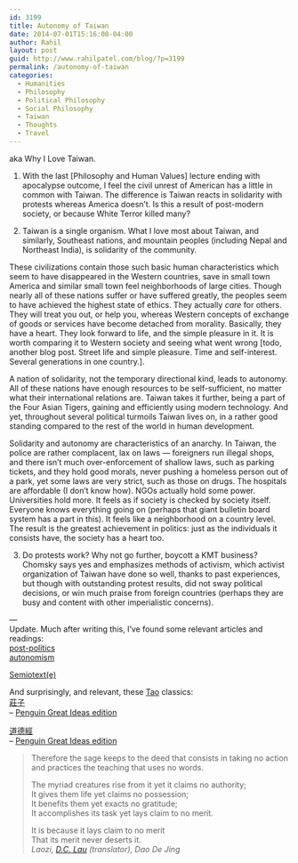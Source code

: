 ```yaml
---
id: 3199
title: Autonomy of Taiwan
date: 2014-07-01T15:16:08-04:00
author: Rahil
layout: post
guid: http://www.rahilpatel.com/blog/?p=3199
permalink: /autonomy-of-taiwan
categories:
  - Humanities
  - Philosophy
  - Political Philosophy
  - Social Philosophy
  - Taiwan
  - Thoughts
  - Travel
---
```

aka Why I Love Taiwan.

1. With the last [Philosophy and Human Values] lecture ending with apocalypse outcome, I feel the civil unrest of American has a little in common with Taiwan. The difference is Taiwan reacts in solidarity with protests whereas America doesn&#8217;t. Is this a result of post-modern society, or because White Terror killed many?

2. Taiwan is a single organism. What I love most about Taiwan, and similarly, Southeast nations, and mountain peoples (including Nepal and Northeast India), is solidarity of the community.

These civilizations contain those such basic human characteristics which seem to have disappeared in the Western countries, save in small town America and similar small town feel neighborhoods of large cities. Though nearly all of these nations suffer or have suffered greatly, the peoples seem to have achieved the highest state of ethics. They actually _care_ for others. They will treat you out, or help you, whereas Western concepts of exchange of goods or services have become detached from morality. Basically, they have a heart. They look forward to life, and the simple pleasure in it. It is worth comparing it to Western society and seeing what went wrong [todo, another blog post. Street life and simple pleasure. Time and self-interest. Several generations in one country.].

A nation of solidarity, not the temporary directional kind, leads to autonomy. All of these nations have enough resources to be self-sufficient, no matter what their international relations are. Taiwan takes it further, being a part of the Four Asian Tigers, gaining and efficiently using modern technology. And yet, throughout several political turmoils Taiwan lives on, in a rather good standing compared to the rest of the world in human development.

Solidarity and autonomy are characteristics of an anarchy. In Taiwan, the police are rather complacent, lax on laws &#8212; foreigners run illegal shops, and there isn&#8217;t much over-enforcement of shallow laws, such as parking tickets, and they hold good morals, never pushing a homeless person out of a park, yet some laws are very strict, such as those on drugs. The hospitals are affordable (I don&#8217;t know how). NGOs actually hold some power. Universities hold more. It feels as if society is checked by society itself. Everyone knows everything going on (perhaps that giant bulletin board system has a part in this). It feels like a neighborhood on a country level. The result is the greatest achievement in politics: just as the individuals it consists have, the society has a heart too.

3. Do protests work? Why not go further, boycott a KMT business?  
Chomsky says yes and emphasizes methods of activism, which activist organization of Taiwan have done so well, thanks to past experiences, but though with outstanding protest results, did not sway political decisions, or win much praise from foreign countries (perhaps they are busy and content with other imperialistic concerns).

&#8212;  
Update. Much after writing this, I&#8217;ve found some relevant articles and readings:  
[post-politics](http://en.wikipedia.org/wiki/Post-politics)  
[autonomism](http://en.wikipedia.org/wiki/Autonomism)

[Semiotext(e)](http://en.wikipedia.org/wiki/Semiotext(e))

And surprisingly, and relevant, these [Tao](http://en.wikipedia.org/wiki/Tao) classics:  
[莊子](http://en.wikipedia.org/wiki/Zhuangzi_(book))  
&#8211; [Penguin Great Ideas edition](https://wordery.com/the-tao-of-nature-chuang-tzu-9780141192741)

[道德經](http://en.wikipedia.org/wiki/Tao_Te_Ching)  
&#8211; [Penguin Great Ideas edition](https://wordery.com/tao-te-ching-lao-tzu-9780141043685)

> Therefore the sage keeps to the deed that consists in taking no action and practices the teaching that uses no words.
> 
> The myriad creatures rise from it yet it claims no authority;  
> It gives them life yet claims no possession;  
> It benefits them yet exacts no gratitude;  
> It accomplishes its task yet lays claim to no merit.
> 
> It is because it lays claim to no merit  
> That its merit never deserts it.  
> <cite>Laozi, <a href="http://terebess.hu/english/tao/lau.html">D.C. Lau</a> (translator), Dao De Jing</cite>